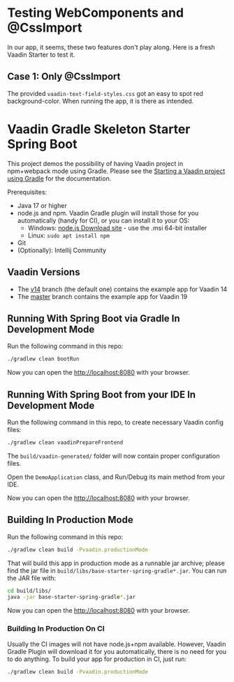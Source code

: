 # Testing WebComponents and @CssImport

In our app, it seems, these two features don't play along. Here is a fresh Vaadin Starter to test it.

## Case 1: Only @CssImport

The provided `vaadin-text-field-styles.css` got an easy to spot red background-color.
When running the app, it is there as intended.


# Vaadin Gradle Skeleton Starter Spring Boot

This project demos the possibility of having Vaadin project in npm+webpack mode using Gradle.
Please see the [Starting a Vaadin project using Gradle](https://vaadin.com/docs/latest/guide/start/gradle) for the documentation.


Prerequisites:
* Java 17 or higher
* node.js and npm. Vaadin Gradle plugin will install those for you
  automatically (handy for CI), or you can install it to your OS:
  * Windows: [node.js Download site](https://nodejs.org/en/download/) - use the .msi 64-bit installer
  * Linux: `sudo apt install npm`
* Git
* (Optionally): Intellij Community

## Vaadin Versions

* The [v14](https://github.com/vaadin/base-starter-spring-gradle) branch (the default one)
  contains the example app for Vaadin 14
* The [master](https://github.com/vaadin/base-starter-spring-gradle/tree/master) branch
  contains the example app for Vaadin 19

## Running With Spring Boot via Gradle In Development Mode

Run the following command in this repo:

```bash
./gradlew clean bootRun
```

Now you can open the [http://localhost:8080](http://localhost:8080) with your browser.

## Running With Spring Boot from your IDE In Development Mode

Run the following command in this repo, to create necessary Vaadin config files:

```bash
./gradlew clean vaadinPrepareFrontend
```

The `build/vaadin-generated/` folder will now contain proper configuration files.

Open the `DemoApplication` class, and Run/Debug its main method from your IDE.

Now you can open the [http://localhost:8080](http://localhost:8080) with your browser.

## Building In Production Mode

Run the following command in this repo:

```bash
./gradlew clean build -Pvaadin.productionMode
```

That will build this app in production mode as a runnable jar archive; please find the jar file in `build/libs/base-starter-spring-gradle*.jar`.
You can run the JAR file with:

```bash
cd build/libs/
java -jar base-starter-spring-gradle*.jar
```

Now you can open the [http://localhost:8080](http://localhost:8080) with your browser.

### Building In Production On CI

Usually the CI images will not have node.js+npm available. However, Vaadin Gradle Plugin will download it for you automatically, there is no need for you to do anything.
To build your app for production in CI, just run:

```bash
./gradlew clean build -Pvaadin.productionMode
```
